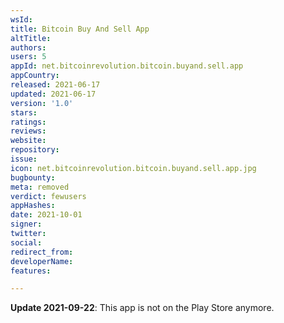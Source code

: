 ```yaml
---
wsId: 
title: Bitcoin Buy And Sell App
altTitle: 
authors: 
users: 5
appId: net.bitcoinrevolution.bitcoin.buyand.sell.app
appCountry: 
released: 2021-06-17
updated: 2021-06-17
version: '1.0'
stars: 
ratings: 
reviews: 
website: 
repository: 
issue: 
icon: net.bitcoinrevolution.bitcoin.buyand.sell.app.jpg
bugbounty: 
meta: removed
verdict: fewusers
appHashes: 
date: 2021-10-01
signer: 
twitter: 
social: 
redirect_from: 
developerName: 
features: 

---
```


**Update 2021-09-22**: This app is not on the Play Store anymore.
